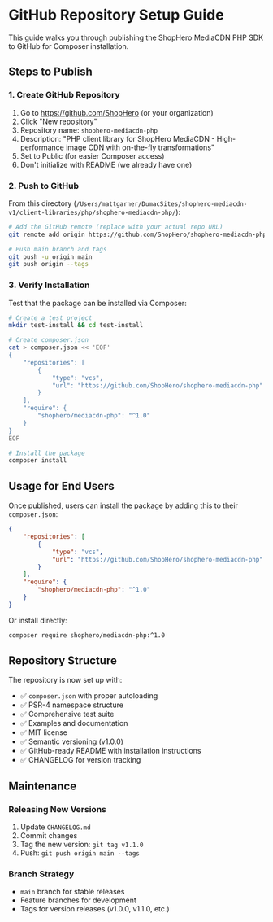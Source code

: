 # GitHub Repository Setup Guide

This guide walks you through publishing the ShopHero MediaCDN PHP SDK to GitHub for Composer installation.

## Steps to Publish

### 1. Create GitHub Repository

1. Go to https://github.com/ShopHero (or your organization)
2. Click "New repository"
3. Repository name: `shophero-mediacdn-php`
4. Description: "PHP client library for ShopHero MediaCDN - High-performance image CDN with on-the-fly transformations"
5. Set to Public (for easier Composer access)
6. Don't initialize with README (we already have one)

### 2. Push to GitHub

From this directory (`/Users/mattgarner/DumacSites/shophero-mediacdn-v1/client-libraries/php/shophero-mediacdn-php/`):

```bash
# Add the GitHub remote (replace with your actual repo URL)
git remote add origin https://github.com/ShopHero/shophero-mediacdn-php.git

# Push main branch and tags
git push -u origin main
git push origin --tags
```

### 3. Verify Installation

Test that the package can be installed via Composer:

```bash
# Create a test project
mkdir test-install && cd test-install

# Create composer.json
cat > composer.json << 'EOF'
{
    "repositories": [
        {
            "type": "vcs",
            "url": "https://github.com/ShopHero/shophero-mediacdn-php"
        }
    ],
    "require": {
        "shophero/mediacdn-php": "^1.0"
    }
}
EOF

# Install the package
composer install
```

## Usage for End Users

Once published, users can install the package by adding this to their `composer.json`:

```json
{
    "repositories": [
        {
            "type": "vcs",
            "url": "https://github.com/ShopHero/shophero-mediacdn-php"
        }
    ],
    "require": {
        "shophero/mediacdn-php": "^1.0"
    }
}
```

Or install directly:

```bash
composer require shophero/mediacdn-php:^1.0
```

## Repository Structure

The repository is now set up with:

- ✅ `composer.json` with proper autoloading
- ✅ PSR-4 namespace structure
- ✅ Comprehensive test suite
- ✅ Examples and documentation
- ✅ MIT license
- ✅ Semantic versioning (v1.0.0)
- ✅ GitHub-ready README with installation instructions
- ✅ CHANGELOG for version tracking

## Maintenance

### Releasing New Versions

1. Update `CHANGELOG.md`
2. Commit changes
3. Tag the new version: `git tag v1.1.0`
4. Push: `git push origin main --tags`

### Branch Strategy

- `main` branch for stable releases
- Feature branches for development
- Tags for version releases (v1.0.0, v1.1.0, etc.)